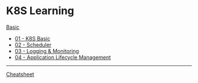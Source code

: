 # K8S Learning

[Basic]()

  * [01 - K8S Basic](n01-K8SBasic.md)
  * [02 - Scheduler](n02-Scheduler.md)
  * [03 - Logging & Monitoring](n03-LoggingMonitoring.md)
  * [04 - Application Lifecycle Management](n04-ApplicationLifecycleManagement.md)
  
- - - - 

[Cheatsheet](c01-Cheatsheet.md)